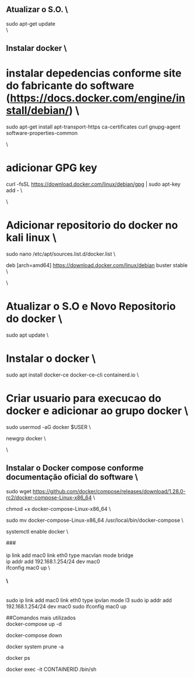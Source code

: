 
## Atualizar o S.O. \

sudo apt-get update \
 \

## Instalar docker \

# instalar depedencias conforme site do fabricante do software (https://docs.docker.com/engine/install/debian/) \

sudo apt-get install apt-transport-https ca-certificates curl gnupg-agent software-properties-common

\ 
# adicionar GPG key

curl -fsSL https://download.docker.com/linux/debian/gpg | sudo apt-key add - \

\
# Adicionar repositorio do docker no kali linux \

sudo nano /etc/apt/sources.list.d/docker.list \ 

deb [arch=amd64] https://download.docker.com/linux/debian buster stable \

\ 
# Atualizar o S.O e Novo Repositorio do docker \
 
sudo apt update \


# Instalar o docker \

sudo apt install docker-ce docker-ce-cli containerd.io \





# Criar usuario para execucao do docker e adicionar ao grupo docker \

sudo usermod -aG docker $USER \

newgrp docker \

\
## Instalar o Docker compose conforme documentação oficial do software \


sudo wget https://github.com/docker/compose/releases/download/1.28.0-rc2/docker-compose-Linux-x86_64 \

chmod +x docker-compose-Linux-x86_64 \

sudo mv docker-compose-Linux-x86_64 /usr/local/bin/docker-compose \



systemctl enable docker \



###\
\
ip link add mac0 link eth0 type macvlan mode bridge \
ip addr add 192.168.1.254/24 dev mac0 \
ifconfig mac0 up \

#### \
\
sudo ip link add mac0 link eth0 type ipvlan mode l3
sudo ip addr add 192.168.1.254/24 dev mac0
sudo ifconfig mac0 up



##Comandos mais utilizados
\
docker-compose up -d

docker-compose down

docker system prune -a

docker ps

docker exec -it CONTAINERID /bin/sh




